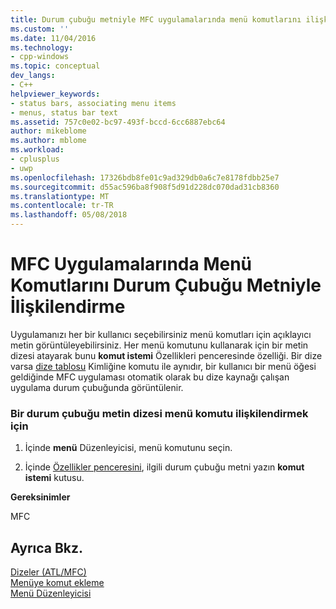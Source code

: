 ```yaml
---
title: Durum çubuğu metniyle MFC uygulamalarında menü komutlarını ilişkilendirme | Microsoft Docs
ms.custom: ''
ms.date: 11/04/2016
ms.technology:
- cpp-windows
ms.topic: conceptual
dev_langs:
- C++
helpviewer_keywords:
- status bars, associating menu items
- menus, status bar text
ms.assetid: 757c0e02-bc97-493f-bccd-6cc6887ebc64
author: mikeblome
ms.author: mblome
ms.workload:
- cplusplus
- uwp
ms.openlocfilehash: 17326bdb8fe01c9ad329db0a6c7e8178fdbb25e7
ms.sourcegitcommit: d55ac596ba8f908f5d91d228dc070dad31cb8360
ms.translationtype: MT
ms.contentlocale: tr-TR
ms.lasthandoff: 05/08/2018
---
```

# <a name="associating-menu-commands-with-status-bar-text-in-mfc-applications"></a>MFC Uygulamalarında Menü Komutlarını Durum Çubuğu Metniyle İlişkilendirme
Uygulamanızı her bir kullanıcı seçebilirsiniz menü komutları için açıklayıcı metin görüntüleyebilirsiniz. Her menü komutunu kullanarak için bir metin dizesi atayarak bunu **komut istemi** Özellikleri penceresinde özelliği. Bir dize varsa [dize tablosu](../windows/string-editor.md) Kimliğine komutu ile aynıdır, bir kullanıcı bir menü öğesi geldiğinde MFC uygulaması otomatik olarak bu dize kaynağı çalışan uygulama durum çubuğunda görüntülenir.  
  
### <a name="to-associate-a-menu-command-with-a-status-bar-text-string"></a>Bir durum çubuğu metin dizesi menü komutu ilişkilendirmek için  
  
1.  İçinde **menü** Düzenleyicisi, menü komutunu seçin.  
  
2.  İçinde [Özellikler penceresini](/visualstudio/ide/reference/properties-window), ilgili durum çubuğu metni yazın **komut istemi** kutusu.  
  

  
 **Gereksinimler**  
  
 MFC  
  
## <a name="see-also"></a>Ayrıca Bkz.  
 [Dizeler (ATL/MFC)](../atl-mfc-shared/strings-atl-mfc.md)   
 [Menüye komut ekleme](../windows/adding-commands-to-a-menu.md)   
 [Menü Düzenleyicisi](../windows/menu-editor.md)